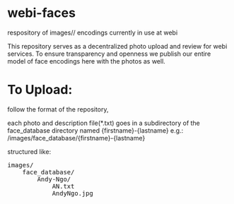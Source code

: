 # webi-faces
respository of images// encodings currently in use at webi


This repository serves as a decentralized photo upload and review for webi services.
To ensure transparency and openness we publish our entire model of face encodings here with the photos as well.


# To Upload:

follow the format of the repository, 

each photo  and description file(*.txt) goes in a subdirectory of the face_database directory named {firstname}-{lastname} 
e.g.: /images/face_database/{firstname}-{lastname}<br />

structured like:

<pre>
images/
    face_database/
        Andy-Ngo/
            AN.txt
            AndyNgo.jpg</pre>
